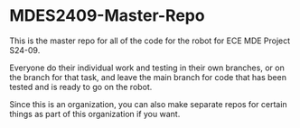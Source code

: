 # MDES2409-Master-Repo
This is the master repo for all of the code for the robot for ECE MDE Project S24-09.

Everyone do their individual work and testing in their own branches, or on the branch for that task, 
and leave the main branch for code that has been tested and is ready to go on the robot.


Since this is an organization, you can also make separate repos for certain things as part of this organization if you want.
